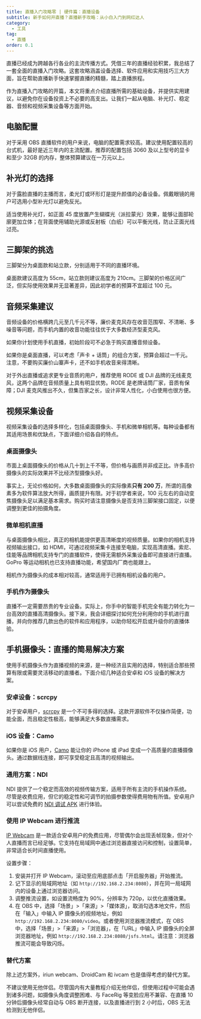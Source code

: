 ```yaml
---
title: 直播入门攻略零 | 硬件篇：直播设备
subtitle: 新手如何开直播？直播新手攻略：从小白入门到网红达人
category:
  - 工具
tag:
  - 直播
order: 0.1
---
```


直播已经成为跨越各行各业的主流传播方式。凭借三年的直播经验积累，我总结了一套全面的直播入门攻略。这套攻略涵盖设备选择、软件应用和实用技巧三大方面，旨在帮助直播新手快速掌握直播的精髓，踏上直播旅程。

作为直播入门攻略的开篇，本文将重点介绍直播所需的基础设备，并提供实用建议，以避免你在设备投资上不必要的高支出。让我们一起从电脑、补光灯、稳定器、音频和视频采集设备等方面开始。

## 电脑配置

对于采用 OBS 直播软件的用户来说，电脑的配置需求较高。建议使用配置较高的台式机，最好是近三年内的主流配置。推荐的配置包括 3060 及以上型号的显卡和至少 32GB 的内存，整体预算建议在一万元以上。

## 补光灯的选择

对于露脸直播的主播而言，柔光灯或环形灯是提升颜值的必备设备。佩戴眼镜的用户可选用小型补光灯以避免反光。

适当使用补光灯，如正面 45 度放置产生蝴蝶光（派拉蒙光）效果，能够让面部轮廓更加立体；在背面使用辅助光源或反射板（白纸）可以平衡光线，防止正面光线过亮。

## 三脚架的挑选

三脚架分为桌面款和站立款，分别适用于不同的直播环境。

桌面款建议高度为 55cm，站立款则建议高度为 210cm。三脚架的价格区间广泛，但实际使用效果并无显著差异，因此初学者的预算不宜超过 100 元。

## 音频采集建议

音频设备的价格横跨几元至几千元不等，廉价麦克风存在收音范围窄、不清晰、多噪音等问题，而手机内置的收音功能往往优于大多数经济型麦克风。

如果你计划使用手机直播，初始阶段可不必急于购买直播音频设备。

如果你是桌面直播，可以考虑「声卡 + 话筒」的组合方案，预算会超过一千元。注意，不要购买廉价山寨声卡，还不如手机收音来得清晰。

对于外出直播或追求更专业音质的用户，推荐使用 RODE 或 DJI 品牌的无线麦克风，这两个品牌在音频质量上具有明显优势。RODE 是老牌话筒厂家，音质有保障；DJI 麦克风推出不久，但集百家之长，设计非常人性化，小白使用也很方便。

## 视频采集设备

视频采集设备的选择多样化，包括桌面摄像头、手机和微单相机等。每种设备都有其适用场景和优缺点，下面详细介绍各自的特点。

### 桌面摄像头

市面上桌面摄像头的价格从几十到上千不等，但价格与画质并非成正比。许多高价摄像头的实际效果并不比经济型摄像头好。

事实上，无论价格如何，大多数桌面摄像头的实际像素**只有 200 万**，所谓的高像素多为软件算法放大所得，画质提升有限。对于初学者来说，100 元左右的自动变焦摄像头足以满足基本需求。购买时请注意摄像头是否支持三脚架接口固定，以便调整到更佳的拍摄角度。

### 微单相机直播

与桌面摄像头相比，真正的相机能提供更高清晰度的视频质量。如果你的相机支持视频输出接口，如 HDMI，可通过视频采集卡连接至电脑，实现高清直播。索尼、佳能等品牌相机支持专门的直播软件，使得无需额外采集设备即可直接进行直播。GoPro 等运动相机也已支持直播功能，希望国内厂商也能跟上。

相机作为摄像头的成本相对较高，通常适用于已拥有相机设备的用户。

### 手机作为摄像头

直播不一定需要昂贵的专业设备。实际上，你手中的智能手机完全有能力转化为一台高效的直播高清摄像头。接下来，我会详细探讨如何充分利用你的手机进行直播，并向你推荐几款出色的软件和应用程序，以助你轻松开启或升级你的直播体验。

## 手机摄像头：直播的简易解决方案

使用手机摄像头作为直播视频的来源，是一种经济且实用的选择，特别适合那些预算有限或需要灵活移动的直播者。下面介绍几种适合安卓和 iOS 设备的解决方案。

### 安卓设备：scrcpy

对于安卓用户，[scrcpy](https://newzone.top/posts/2019-08-26-scrcpy_screen_projection.html#进阶功能) 是一个不可多得的选择。这款开源软件不仅操作简便，功能全面，而且稳定性极高，能够满足大多数直播需求。

### iOS 设备：Camo

如果你是 iOS 用户，[Camo](https://apps.apple.com/app/reincubate-camo/id1514199064?platform=iphone) 能让你的 iPhone 或 iPad 变成一个高质量的直播摄像头。通过数据线连接，即可享受稳定且高清的视频输出。

### 通用方案：NDI

NDI 提供了一个稳定而高效的视频传输方案，适用于所有主流的手机操作系统。尽管是收费应用，但它的稳定性和可调节的拍摄参数使得费用物有所值。安卓用户可以尝试免费的 [NDI 调试 APK](https://wwe.lanzoup.com/iQCMh00b946b) 进行体验。

### 使用 IP Webcam 进行推流

[IP Webcam](https://play.google.com/store/apps/details?id=com.pas.webcam) 是一款适合安卓用户的免费应用，尽管偶尔会出现丢帧现象，但对个人直播而言已经足够。它支持在局域网中通过浏览器直接访问和控制，设置简单，非常适合长时间直播使用。

设置步骤：

1. 安装并打开 IP Webcam，滚动至应用底部点击「开启服务器」开始推流。
2. 记下显示的局域网地址（如 `http://192.168.2.234:8080`），并在同一局域网内的设备上通过浏览器访问。
3. 调整推流设置，如设置流畅度为 90%，分辨率为 720p，以优化直播效果。
4. 在 OBS 中，选择「场景」>「来源」>「媒体源」，取消勾选本地文件，然后在「输入」中输入 IP 摄像头的视频地址，例如 `http://192.168.2.234:8080/video`。或者使用浏览器推流模式，在 OBS 中，选择「场景」>「来源」>「浏览器」，在「URL」中输入 IP 摄像头的全屏浏览器地址，例如 `http://192.168.2.234:8080/jsfs.html`。请注意：浏览器推流可能会导致闪烁。

### 替代方案

除上述方案外，iriun webcam、DroidCam 和 ivcam 也是值得考虑的替代方案。

不建议使用无他伴侣。尽管国内有大量教程介绍无他伴侣，但使用过程中可能会遇到诸多问题，如摄像头角度调整困难、与 FaceRig 等变脸应用不兼容、在直播 10 分钟后摄像头经常自动与 OBS 断开连接，以及直播进行到 2 小时后，OBS 无法检测到无他伴侣。
